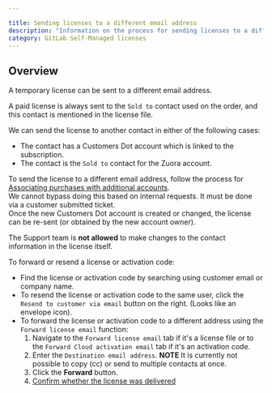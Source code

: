 ```yaml
---

title: Sending licenses to a different email address
description: "Information on the process for sending licenses to a different email address"
category: GitLab Self-Managed licenses
---
```



## Overview

A temporary license can be sent to a different email address.

A paid license is always sent to the `Sold to` contact used on the order, and this contact is mentioned in the license file.

We can send the license to another contact in either of the following cases:

- The contact has a Customers Dot account which is linked to the subscription.
- The contact is the `Sold to` contact for the Zuora account.

To send the license to a different email address, follow the process for [Associating purchases with additional accounts](/handbook/support/license-and-renewals/workflows/customersdot/associating_purchases). \
We cannot bypass doing this based on internal requests. It must be done via a customer submitted ticket. \
Once the new Customers Dot account is created or changed, the license can be re-sent (or obtained by the new account owner).

The Support team is **not allowed** to make changes to the contact information in the license itself.

To forward or resend a license or activation code:

- Find the license or activation code by searching using customer email or company name.
- To resend the license or activation code to the same user, click the `Resend to customer via email` button on the right. (Looks like an envelope icon).
- To forward the license or activation code to a different address using the `Forward license email` function:
    1. Navigate to the `Forward license email` tab if it's a license file or to the `Forward Cloud activation email` tab if it's an activation code.
    1. Enter the `Destination email address`. **NOTE** It is currently not possible to copy (cc) or send to multiple contacts at once.
    1. Click the **Forward** button.
    1. [Confirm whether the license was delivered](/handbook/support/license-and-renewals/workflows/self-managed/license_delivery#check-whether-the-license-has-been-delivered)
